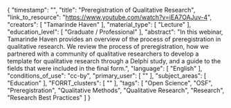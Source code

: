 {
    "timestamp": "",
    "title": "Preregistration of Qualitative Research",
    "link_to_resource": "https://www.youtube.com/watch?v=iEA7OAJuv-4",
    "creators": [
        "Tamarinde Haven"
    ],
    "material_type": [
        "Lecture"
    ],
    "education_level": [
        "Graduate / Professional"
    ],
    "abstract": "In this webinar, Tamarinde Haven provides an overview of the process of preregistration in qualitative research. We review the process of preregistration, how we partnered with a community of qualitative researchers to develop a template for qualitative research through a Delphi study, and a guide to the fields that were included in the final form.",
    "language": [
        "English"
    ],
    "conditions_of_use": "cc-by",
    "primary_user": [
        ""
    ],
    "subject_areas": [
        "Education"
    ],
    "FORRT_clusters": [
        ""
    ],
    "tags": [
        "Open Science",
        "OSF",
        "Preregistration",
        "Qualitative Methods",
        "Qualitative Research",
        "Research",
        "Research Best Practices"
    ]
}